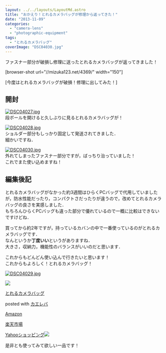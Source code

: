 ```yaml
---
layout: ../../layouts/LayoutMd.astro
title: "おかえり！とれるカメラバッグが修理から返ってきた！"
date: "2013-11-09"
categories: 
  - "camera-lens"
  - "photographic-equipment"
tags: 
  - "とれるカメラバッグ"
coverImage: "DSC04030.jpg"
---
```


ファスナー部分が破損し修理に送ったとれるカメラバッグが返ってきました！

\[browser-shot url="//mizuka123.net/4369/" width="150"\]

[今度はとれるカメラバッグが破損！修理に出してみた！]

## 開封

[![DSC04027.jpg](/archive/images/10751820526_151ccf6907_b.jpg)](http://www.flickr.com/photos/67522130@N08/10751820526/ "DSC04027.jpg")  
段ボールを開けると久しぶりに見るとれるカメラバッグが！

[![DSC04028.jpg](/archive/images/10751822766_2aa417284e_b.jpg)](http://www.flickr.com/photos/67522130@N08/10751822766/ "DSC04028.jpg")  
ショルダー部分もしっかり固定して発送されてきました．  
細かいですね．

[![DSC04030.jpg](/archive/images/10751826906_904087cc5a_b.jpg)](http://www.flickr.com/photos/67522130@N08/10751826906/ "DSC04030.jpg")  
外れてしまったファスナー部分ですが，ばっちり治っていました！  
これでまた使い込めますね！

## 編集後記

とれるカメラバッグがなかった約3週間はひらくPCバッグで代用していましたが，防水性能だったり，コンパクトさだったりが違うので，改めてとれるカメラバッグの良さを実感しました．  
もちろんひらくPCバッグも違った部分で優れているので一概に比較はできないですけどね．

買ってから約2年ですが，持っているカバンの中で一番使っているのがとれるカメラバッグです．  
なんというか**丁度いい**というがありますね．  
大きさ，収納力，機能性のバランスがいいのだと思います．

これからもどんどん使い込んで行きたいと思います！  
これからもよろしく！とれるカメラバッグ！

[![DSC04029.jpg](/archive/images/10751848134_400c51d537_b.jpg)](http://www.flickr.com/photos/67522130@N08/10751848134/ "DSC04029.jpg")

[![](/archive/images/417vp4RSUCL._SL160_.jpg)](https://www.amazon.co.jp/exec/obidos/ASIN/B0063D6HDM/mizuka123-22/ref=nosim/)

[とれるカメラバッグ](https://www.amazon.co.jp/exec/obidos/ASIN/B0063D6HDM/mizuka123-22/ref=nosim/)

posted with [カエレバ](http://kaereba.com)

[Amazon](http://www.amazon.co.jp/gp/search?keywords=%83J%83%81%83%89%83o%83b%83O&__mk_ja_JP=%83J%83%5E%83J%83i&tag=mizuka123-22 "アマゾン")

[楽天市場](http://hb.afl.rakuten.co.jp/hgc/032b53ee.4b34c5ee.0f4a541e.f440145e/?pc=http%3A%2F%2Fsearch.rakuten.co.jp%2Fsearch%2Fmall%2F%25E3%2582%25AB%25E3%2583%25A1%25E3%2583%25A9%25E3%2583%2590%25E3%2583%2583%25E3%2582%25B0%2F-%2Ff.1-p.1-s.1-sf.0-st.A-v.2%3Fx%3D0%26scid%3Daf_ich_link_urltxt%26m%3Dhttp%3A%2F%2Fm.rakuten.co.jp%2F "楽天市場")

[Yahooショッピング![](//ad.jp.ap.valuecommerce.com/servlet/gifbanner?sid=3066752&pid=881990642)](//ck.jp.ap.valuecommerce.com/servlet/referral?sid=3066752&pid=881990642&vc_url=http%3A%2F%2Fshopping.search.yahoo.co.jp%2Fsearch%3FuIv%3Don%26ei%3DUTF-8%26tab_ex%3Dcommerce%26slider%3D0%26va%3D%25E3%2582%25AB%25E3%2583%25A1%25E3%2583%25A9%25E3%2583%2590%25E3%2583%2583%25E3%2582%25B0 "Yahooショッピング")

是非とも使ってみて欲しい一品です！
